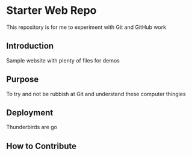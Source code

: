 # Starter Web Repo

This repository is for me to experiment with Git and GitHub work

## Introduction

Sample website with plenty of files for demos

## Purpose 

To try and not be rubbish at Git and understand these computer thingies 

## Deployment 

Thunderbirds are go 

## How to Contribute